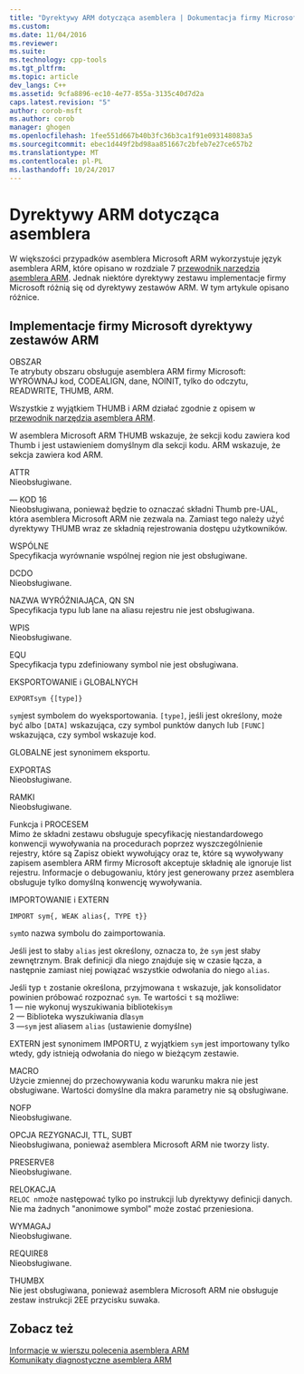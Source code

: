 ```yaml
---
title: "Dyrektywy ARM dotycząca asemblera | Dokumentacja firmy Microsoft"
ms.custom: 
ms.date: 11/04/2016
ms.reviewer: 
ms.suite: 
ms.technology: cpp-tools
ms.tgt_pltfrm: 
ms.topic: article
dev_langs: C++
ms.assetid: 9cfa8896-ec10-4e77-855a-3135c40d7d2a
caps.latest.revision: "5"
author: corob-msft
ms.author: corob
manager: ghogen
ms.openlocfilehash: 1fee551d667b40b3fc36b3ca1f91e093148083a5
ms.sourcegitcommit: ebec1d449f2bd98aa851667c2bfeb7e27ce657b2
ms.translationtype: MT
ms.contentlocale: pl-PL
ms.lasthandoff: 10/24/2017
---
```

# <a name="arm-assembler-directives"></a>Dyrektywy ARM dotycząca asemblera
W większości przypadków asemblera Microsoft ARM wykorzystuje język asemblera ARM, które opisano w rozdziale 7 [przewodnik narzędzia asemblera ARM](http://go.microsoft.com/fwlink/?LinkId=246102). Jednak niektóre dyrektywy zestawu implementacje firmy Microsoft różnią się od dyrektywy zestawów ARM. W tym artykule opisano różnice.  
  
## <a name="microsoft-implementations-of-arm-assembly-directives"></a>Implementacje firmy Microsoft dyrektywy zestawów ARM  
 OBSZAR  
 Te atrybuty obszaru obsługuje asemblera ARM firmy Microsoft: WYRÓWNAJ kod, CODEALIGN, dane, NOINIT, tylko do odczytu, READWRITE, THUMB, ARM.  
  
 Wszystkie z wyjątkiem THUMB i ARM działać zgodnie z opisem w [przewodnik narzędzia asemblera ARM](http://go.microsoft.com/fwlink/?LinkId=246102).  
  
 W asemblera Microsoft ARM THUMB wskazuje, że sekcji kodu zawiera kod Thumb i jest ustawieniem domyślnym dla sekcji kodu.  ARM wskazuje, że sekcja zawiera kod ARM.  
  
 ATTR  
 Nieobsługiwane.  
  
 — KOD 16  
 Nieobsługiwana, ponieważ będzie to oznaczać składni Thumb pre-UAL, która asemblera Microsoft ARM nie zezwala na.  Zamiast tego należy użyć dyrektywy THUMB wraz ze składnią rejestrowania dostępu użytkowników.  
  
 WSPÓLNE  
 Specyfikacja wyrównanie wspólnej region nie jest obsługiwane.  
  
 DCDO  
 Nieobsługiwane.  
  
 NAZWA WYRÓŻNIAJĄCA, QN SN  
 Specyfikacja typu lub lane na aliasu rejestru nie jest obsługiwana.  
  
 WPIS  
 Nieobsługiwane.  
  
 EQU  
 Specyfikacja typu zdefiniowany symbol nie jest obsługiwana.  
  
 EKSPORTOWANIE i GLOBALNYCH  
 ```  
EXPORTsym {[type]}  
```  
  
 `sym`jest symbolem do wyeksportowania.  `[type]`, jeśli jest określony, może być albo `[DATA]` wskazująca, czy symbol punktów danych lub `[FUNC]` wskazująca, czy symbol wskazuje kod.  
  
 GLOBALNE jest synonimem eksportu.  
  
 EXPORTAS  
 Nieobsługiwane.  
  
 RAMKI  
 Nieobsługiwane.  
  
 Funkcja i PROCESEM  
 Mimo że składni zestawu obsługuje specyfikację niestandardowego konwencji wywoływania na procedurach poprzez wyszczególnienie rejestry, które są Zapisz obiekt wywołujący oraz te, które są wywoływany zapisem asemblera ARM firmy Microsoft akceptuje składnię ale ignoruje list rejestru.  Informacje o debugowaniu, który jest generowany przez asemblera obsługuje tylko domyślną konwencję wywoływania.  
  
 IMPORTOWANIE i EXTERN  
 ```  
IMPORT sym{, WEAK alias{, TYPE t}}  
```  
  
 `sym`to nazwa symbolu do zaimportowania.  
  
 Jeśli jest to słaby `alias` jest określony, oznacza to, że `sym` jest słaby zewnętrznym. Brak definicji dla niego znajduje się w czasie łącza, a następnie zamiast niej powiązać wszystkie odwołania do niego `alias`.  
  
 Jeśli typ `t` zostanie określona, przyjmowana `t` wskazuje, jak konsolidator powinien próbować rozpoznać `sym`.  Te wartości `t` są możliwe:   
1 — nie wykonuj wyszukiwania biblioteki`sym`  
2 — Biblioteka wyszukiwania dla`sym`  
3 —`sym` jest aliasem `alias` (ustawienie domyślne)  
  
 EXTERN jest synonimem IMPORTU, z wyjątkiem `sym` jest importowany tylko wtedy, gdy istnieją odwołania do niego w bieżącym zestawie.  
  
 MACRO  
 Użycie zmiennej do przechowywania kodu warunku makra nie jest obsługiwane. Wartości domyślne dla makra parametry nie są obsługiwane.  
  
 NOFP  
 Nieobsługiwane.  
  
 OPCJA REZYGNACJI, TTL, SUBT  
 Nieobsługiwana, ponieważ asemblera Microsoft ARM nie tworzy listy.  
  
 PRESERVE8  
 Nieobsługiwane.  
  
 RELOKACJA  
 `RELOC n`może następować tylko po instrukcji lub dyrektywy definicji danych. Nie ma żadnych "anonimowe symbol" może zostać przeniesiona.  
  
 WYMAGAJ  
 Nieobsługiwane.  
  
 REQUIRE8  
 Nieobsługiwane.  
  
 THUMBX  
 Nie jest obsługiwana, ponieważ asemblera Microsoft ARM nie obsługuje zestaw instrukcji 2EE przycisku suwaka.  
  
## <a name="see-also"></a>Zobacz też  
 [Informacje w wierszu polecenia asemblera ARM](../../assembler/arm/arm-assembler-command-line-reference.md)   
 [Komunikaty diagnostyczne asemblera ARM](../../assembler/arm/arm-assembler-diagnostic-messages.md)